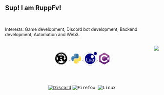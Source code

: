 ## Sup! I am RuppFv!

<br />

Interests: Game development, Discord bot development, Backend development, Automation and Web3.

##

<a href="https://github.com/DRuppFv">
<img src="https://github-readme-stats-eight-theta.vercel.app/api?username=DRuppFv&show_icons=true&theme=dracula&include_all_commits=true&count_private=true&icon_color=4073FF&title_color=4073FF&hide_border=true"
align="right"

</div>

<div style="display: inline_block" align="center"><br>

  <img align="center" alt="Rupp-Rust" height="50" width="50" src="https://raw.githubusercontent.com/devicons/devicon/master/icons/rust/rust-plain.svg">
  <img align="center" alt="Rupp-Python" height="40" width="40" src="https://raw.githubusercontent.com/devicons/devicon/master/icons/python/python-original.svg">
  <img align="center" alt="Rupp-Lua" height="45" width="45" src="https://raw.githubusercontent.com/devicons/devicon/master/icons/lua/lua-original-wordmark.svg">
  <img align="center" alt="Rupp-Csharp" height="40" width="40" src="https://raw.githubusercontent.com/devicons/devicon/master/icons/csharp/csharp-original.svg">
  
</div>
  
##

<br />
<div align="center">


[<kbd>![Discord](https://img.shields.io/badge/Discord-7289DA?style=for-the-badge&logo=discord&logoColor=white)</kbd>](https://discord.com/users/831527846521339945)
<kbd> ![Firefox](https://img.shields.io/badge/Firefox-FF7139?style=for-the-badge&logo=Firefox-Browser&logoColor=white) </kbd>
<kbd> ![Linux](https://img.shields.io/badge/Linux-FCC624?style=for-the-badge&logo=linux&logoColor=black) </kbd>

<div>